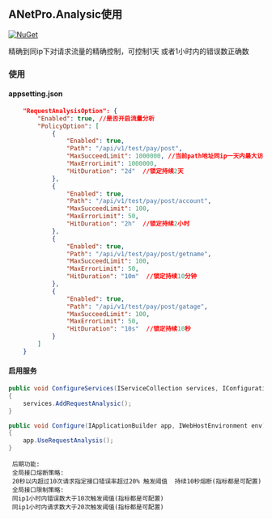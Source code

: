 
## ANetPro.Analysic使用
 [![NuGet](https://img.shields.io/nuget/v/NetPro.Analysic.svg)](https://nuget.org/packages/NetPro.Analysic)

精确到同ip下对请求流量的精确控制，可控制1天 或者1小时内的错误数正确数

### 使用

#### appsetting.json 

```json
	"RequestAnalysisOption": {
		"Enabled": true, //是否开启流量分析
		"PolicyOption": [
			{
				"Enabled": true,
				"Path": "/api/v1/test/pay/post",
				"MaxSucceedLimit": 1000000, //当前path地址同ip一天内最大访问次数
				"MaxErrorLimit": 1000000,
				"HitDuration": "2d"  //锁定持续2天
			},
			{
				"Enabled": true,
				"Path": "/api/v1/test/pay/post/account", 
				"MaxSucceedLimit": 100,
				"MaxErrorLimit": 50,
				"HitDuration": "2h"  //锁定持续2小时
			},
			{
				"Enabled": true,
				"Path": "/api/v1/test/pay/post/getname",
				"MaxSucceedLimit": 100,
				"MaxErrorLimit": 50,
				"HitDuration": "10m"  //锁定持续10分钟
			},
			{
				"Enabled": true,
				"Path": "/api/v1/test/pay/post/gatage",
				"MaxSucceedLimit": 100,
				"MaxErrorLimit": 50,
				"HitDuration": "10s"  //锁定持续10秒
			}
		]
	}

```
#### 启用服务
```csharp
public void ConfigureServices(IServiceCollection services, IConfiguration configuration)
{
    services.AddRequestAnalysic();
}

public void Configure(IApplicationBuilder app, IWebHostEnvironment env)
{
    app.UseRequestAnalysis();
}
```

```
 后期功能:
 全局接口熔断策略:
 20秒以内超过10次请求指定接口错误率超过20% 触发阈值  持续10秒熔断(指标都是可配置)
 全局接口限制策略:
 同ip1小时内错误数大于10次触发阈值(指标都是可配置)
 同ip1小时内请求数大于20次触发阈值(指标都是可配置)

```

